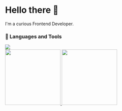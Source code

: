 # Hello there 👋
I'm a curious Frontend Developer.

### 🔮 Languages and Tools

<div>
<a href="https://skillicons.dev"/>
<img src="https://skillicons.dev/icons?i=html,js,css,dart,python,react,flutter,tailwind,firebase,git,vscode,figma"/>
</div>

<div>
<a href="https://github.com/emanuelmarquis"/>
  <img height="180rem" src="https://github-readme-stats.vercel.app/api?username=emanuelmarquis&show_icons=true&theme=omni"/>
  <img height="180rem" src="https://github-readme-stats.vercel.app/api/top-langs/?username=emanuelmarquis&layout=compact&show_icons=true&theme=omni"/>
</div>




<!--
**EmanuelMarquis/EmanuelMarquis** is a ✨ _special_ ✨ repository because its `README.md` (this file) appears on your GitHub profile.

Here are some ideas to get you started:

- 🔭 I’m currently working on ...
- 🌱 I’m currently learning ...
- 👯 I’m looking to collaborate on ...
- 🤔 I’m looking for help with ...
- 💬 Ask me about ...
- 📫 How to reach me: ...
- 😄 Pronouns: ...
- ⚡ Fun fact: ...
-->
